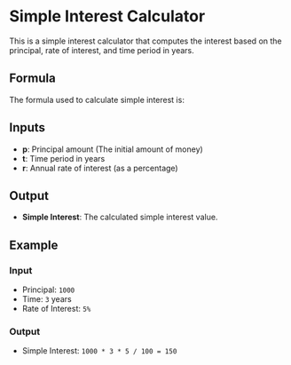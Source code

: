 # Simple Interest Calculator

This is a simple interest calculator that computes the interest based on the principal, rate of interest, and time period in years.

## Formula
The formula used to calculate simple interest is:


## Inputs
- **p**: Principal amount (The initial amount of money)
- **t**: Time period in years
- **r**: Annual rate of interest (as a percentage)

## Output
- **Simple Interest**: The calculated simple interest value.

## Example

### Input
- Principal: `1000`
- Time: `3` years
- Rate of Interest: `5%`

### Output
- Simple Interest: `1000 * 3 * 5 / 100 = 150`

